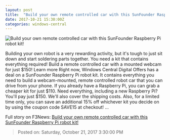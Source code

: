 ```yaml
---
layout: post
title:  "Build your own remote controlled car with this SunFounder Raspberry Pi robot kit!"
date: 2017-10-21 15:30:00Z
categories: windows-central
---
```


![Build your own remote controlled car with this SunFounder Raspberry Pi robot kit!](https://www.windowscentral.com/sites/wpcentral.com/files/styles/large/public/field/image/2017/07/stack-sunfounder-robot-kit-01.jpg?itok=TbJQV2rx)

Building your own robot is a very rewarding activity, but it's tough to just sit down and start soldering parts together. You need a kit that contains everything required! Build a remote controlled car with a mounted webcam for just $150! Learn more Right now, Windows Central Digital Offers has a deal on a SunFounder Raspberry Pi robot kit. It contains everything you need to build a webcam-mounted, remote controlled robot car that you can drive from your phone. If you already have a Raspberry Pi, you can grab a cheaper kit for just $110. Need everything, including a new Raspberry Pi? You'll pay just $150. We'll also cover the shipping costs. Also, for a limited time only, you can save an additional 15% off whichever kit you decide on by using the coupon code SAVE15 at checkout! ...


Full story on F3News: [Build your own remote controlled car with this SunFounder Raspberry Pi robot kit!](http://www.f3nws.com/n/nh3GdB)

> Posted on: Saturday, October 21, 2017 3:30:00 PM
